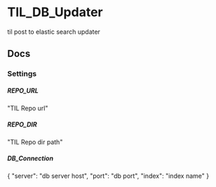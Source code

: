 # TIL_DB_Updater
til post to elastic search updater

## Docs

### Settings

##### REPO_URL

"TIL Repo url"

##### REPO_DIR

"TIL Repo dir path"

##### DB_Connection

{
    "server": "db server host",
    "port": "db port",
    "index": "index name"
}
